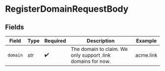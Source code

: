 # RegisterDomainRequestBody


## Fields

| Field                                                       | Type                                                        | Required                                                    | Description                                                 | Example                                                     |
| ----------------------------------------------------------- | ----------------------------------------------------------- | ----------------------------------------------------------- | ----------------------------------------------------------- | ----------------------------------------------------------- |
| `domain`                                                    | *str*                                                       | :heavy_check_mark:                                          | The domain to claim. We only support .link domains for now. | acme.link                                                   |